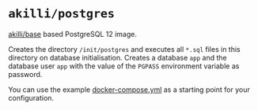 # `akilli/postgres`

[akilli/base](https://github.com/akilli/base) based PostgreSQL 12 image.

Creates the directory `/init/postgres` and executes all `*.sql` files in this directory on database initialisation. Creates a database `app` and the database user `app` with the value of the `PGPASS` environment variable as password.

You can use the example [docker-compose.yml](docker-compose.yml) as a starting point for your configuration.
